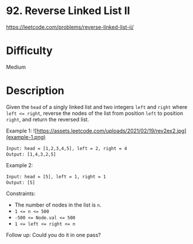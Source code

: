 # 92. Reverse Linked List II 

https://leetcode.com/problems/reverse-linked-list-ii/

# Difficulty
Medium

# Description
Given the `head` of a singly linked list and two integers `left` and `right` where `left <= right`, reverse the nodes of the list from position `left` to position `right`, and return the reversed list.

Example 1:
![https://assets.leetcode.com/uploads/2021/02/19/rev2ex2.jpg](example-1.png)
```
Input: head = [1,2,3,4,5], left = 2, right = 4
Output: [1,4,3,2,5]
```

Example 2:
```
Input: head = [5], left = 1, right = 1
Output: [5]
```

Constraints:
- The number of nodes in the list is `n`.
- `1 <= n <= 500`
- `-500 <= Node.val <= 500`
- `1 <= left <= right <= n`

 
Follow up: Could you do it in one pass?